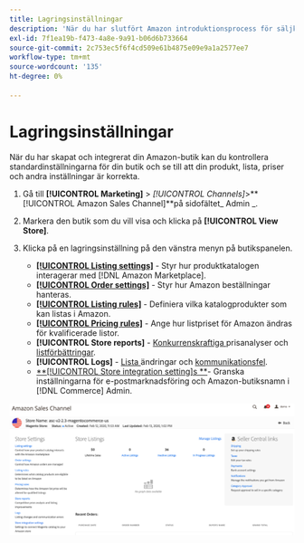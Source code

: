 ```yaml
---
title: Lagringsinställningar
description: 'När du har slutfört Amazon introduktionsprocess för säljkanaler granskar och uppdaterar du butiksinställningarna. [!DNL Commerce] '
exl-id: 7f1ea19b-f473-4a8e-9a91-b06d6b733664
source-git-commit: 2c753ec5f6f4cd509e61b4875e09e9a1a2577ee7
workflow-type: tm+mt
source-wordcount: '135'
ht-degree: 0%

---
```


# Lagringsinställningar

När du har skapat och integrerat din Amazon-butik kan du kontrollera standardinställningarna för din butik och se till att din produkt, lista, priser och andra inställningar är korrekta.

1. Gå till **[!UICONTROL Marketing]** > _[!UICONTROL Channels]_>**[!UICONTROL Amazon Sales Channel]**på sidofältet_ Admin _.

1. Markera den butik som du vill visa och klicka på **[!UICONTROL View Store]**.

1. Klicka på en lagringsinställning på den vänstra menyn på butikspanelen.

   - [**[!UICONTROL Listing settings]**](./listing-settings.md) - Styr hur produktkatalogen interagerar med  [!DNL Amazon Marketplace].
   - [**[!UICONTROL Order settings]**](./order-settings.md) - Styr hur Amazon beställningar hanteras.
   - [**[!UICONTROL Listing rules]**](./listing-rules.md) - Definiera vilka katalogprodukter som kan listas i Amazon.
   - [**[!UICONTROL Pricing rules]**](./pricing-products.md) - Ange hur listpriset för Amazon ändras för kvalificerade listor.
   - **[!UICONTROL Store reports]** -  [Konkurrenskraftiga ](./competitive-price-analysis.md) prisanalyser och  [listförbättringar](./listing-improvements.md).
   - **[!UICONTROL Logs]** -  [Lista ](./listing-changes-log.md) ändringar och  [kommunikationsfel](./communication-errors-log.md).
   - [**[!UICONTROL Store integration setting]s **](./store-integration-settings.md)- Granska inställningarna för e-postmarknadsföring och Amazon-butiksnamn i  [!DNL Commerce] Admin.

![Instrumentpanel för butik](assets/ob-store-review.png)
